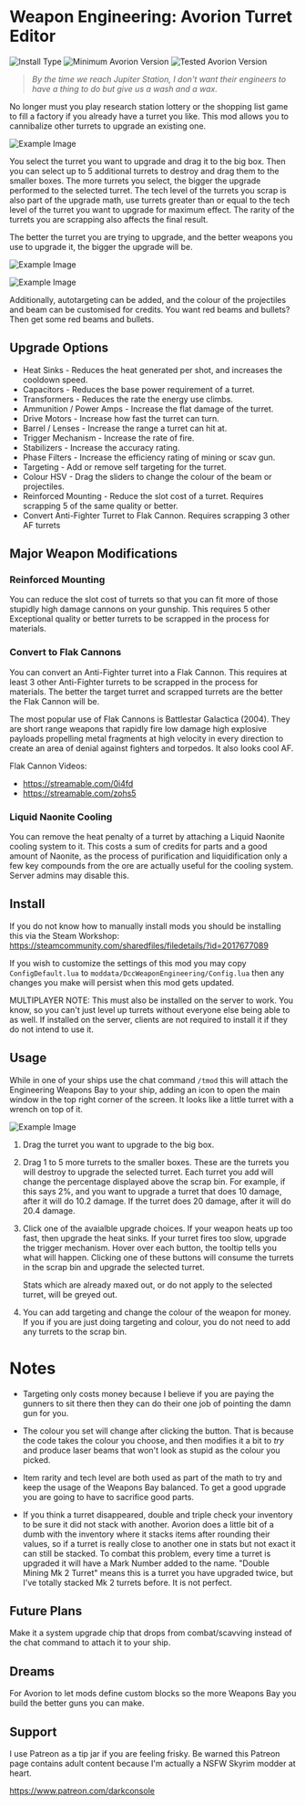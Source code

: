 # Weapon Engineering: Avorion Turret Editor

![Install Type](https://img.shields.io/badge/Install%20Type-Server%20%26%20Client-lightgrey.svg)
![Minimum Avorion Version](https://img.shields.io/badge/Avorion-0.33.2-lightgrey.svg)
![Tested Avorion Version](https://img.shields.io/badge/Last%20Tested-1.3.1-lightgrey.svg)

> *By the time we reach Jupiter Station, I don't want their engineers to have a
> thing to do but give us a wash and a wax.*

No longer must you play research station lottery or the shopping list game to
fill a factory if you already have a turret you like. This mod allows you to
cannibalize other turrets to upgrade an existing one.

![Example Image](https://i.imgur.com/W6fHVUf.png)

You select the turret you want to upgrade and drag it to the big box. Then you
can select up to 5 additional turrets to destroy and drag them to the smaller
boxes. The more turrets you select, the bigger the upgrade performed to the
selected turret. The tech level of the turrets you scrap is also part of the
upgrade math, use turrets greater than or equal to the tech level of the turret
you want to upgrade for maximum effect. The rarity of the turrets you are
scrapping also affects the final result.

The better the turret you are trying to upgrade, and the better weapons you use
to upgrade it, the bigger the upgrade will be.

![Example Image](https://i.imgur.com/dZeuIlm.png)

![Example Image](https://i.imgur.com/5pEhomq.png)

Additionally, autotargeting can be added, and the colour of the projectiles and
beam can be customised for credits. You want red beams and bullets? Then get
some red beams and bullets.



## Upgrade Options

* Heat Sinks - Reduces the heat generated per shot, and increases the cooldown
  speed.
* Capacitors - Reduces the base power requirement of a turret.
* Transformers - Reduces the rate the energy use climbs.
* Ammunition / Power Amps - Increase the flat damage of the turret.
* Drive Motors - Increase how fast the turret can turn.
* Barrel / Lenses - Increase the range a turret can hit at.
* Trigger Mechanism - Increase the rate of fire.
* Stabilizers - Increase the accuracy rating.
* Phase Filters - Increase the efficiency rating of mining or scav gun.
* Targeting - Add or remove self targeting for the turret.
* Colour HSV - Drag the sliders to change the colour of the beam or projectiles.
* Reinforced Mounting - Reduce the slot cost of a turret. Requires scrapping 5 of the same quality or better.
* Convert Anti-Fighter Turret to Flak Cannon. Requires scrapping 3 other AF turrets



## Major Weapon Modifications

### Reinforced Mounting

You can reduce the slot cost of turrets so that you can fit more of those stupidly high damage cannons on your gunship. This requires 5 other Exceptional quality or better turrets to be scrapped in the process for materials.

### Convert to Flak Cannons

You can convert an Anti-Fighter turret into a Flak Cannon. This requires at least 3 other Anti-Fighter turrets to be scrapped in the process for materials. The better the target turret and scrapped turrets are the better the Flak Cannon will be.

The most popular use of Flak Cannons is Battlestar Galactica (2004). They are short range weapons that rapidly fire low damage high explosive payloads propelling metal fragments at high velocity in every direction to create an area of denial against fighters and torpedos. It also looks cool AF.

Flak Cannon Videos:
* https://streamable.com/0i4fd
* https://streamable.com/zohs5

### Liquid Naonite Cooling

You can remove the heat penalty of a turret by attaching a Liquid Naonite cooling system to it. This costs a sum of credits for parts and a good amount of Naonite, as the process of purification and liquidification only a few key compounds from the ore are actually useful for the cooling system. Server admins may disable this.



## Install

If you do not know how to manually install mods you should be installing this via the
Steam Workshop: https://steamcommunity.com/sharedfiles/filedetails/?id=2017677089

If you wish to customize the settings of this mod you may copy `ConfigDefault.lua` to `moddata/DccWeaponEngineering/Config.lua` then any changes you make will persist when this mod gets updated.

MULTIPLAYER NOTE: This must also be installed on the server to work. You know, so you can't just
level up turrets without everyone else being able to as well. If installed on the server, clients are not required to install it if they do not intend to use it.

## Usage

While in one of your ships use the chat command `/tmod` this will attach the
Engineering Weapons Bay to your ship, adding an icon to open the main window
in the top right corner of the screen. It looks like a little turret with a
wrench on top of it.

![Example Image](https://i.imgur.com/NE8ybtU.png)

1) Drag the turret you want to upgrade to the big box.

2) Drag 1 to 5 more turrets to the smaller boxes. These are the turrets you
   will destroy to upgrade the selected turret. Each turret you add will change
   the percentage displayed above the scrap bin. For example, if this says 2%,
   and you want to upgrade a turret that does 10 damage, after it will do 10.2
   damage. If the turret does 20 damage, after it will do 20.4 damage.

3) Click one of the avaialble upgrade choices. If your weapon heats up too fast,
   then upgrade the heat sinks. If your turret fires too slow, upgrade the
   trigger mechanism. Hover over each button, the tooltip tells you what will
   happen. Clicking one of these buttons will consume the turrets in the scrap
   bin and upgrade the selected turret.

   Stats which are already maxed out, or do not apply to the selected turret,
   will be greyed out.

4) You can add targeting and change the colour of the weapon for money. If you
   if you are just doing targeting and colour, you do not need to add any
   turrets to the scrap bin.



# Notes

* Targeting only costs money because I believe if you are paying the gunners to
sit there then they can do their one job of pointing the damn gun for you.

* The colour you set will change after clicking the button. That is because the
code takes the colour you choose, and then modifies it a bit to *try* and
produce laser beams that won't look as stupid as the colour you picked.

* Item rarity and tech level are both used as part of the math to try and
keep the usage of the Weapons Bay balanced. To get a good upgrade you are going
to have to sacrifice good parts.

* If you think a turret disappeared, double and triple check your inventory
to be sure it did not stack with another. Avorion does a little bit of a dumb
with the inventory where it stacks items after rounding their values, so if
a turret is really close to another one in stats but not exact it can still be
stacked. To combat this problem, every time a turret is upgraded it will have
a Mark Number added to the name. "Double Mining Mk 2 Turret" means this is a
turret you have upgraded twice, but I've totally stacked Mk 2 turrets before. It
is not perfect.



## Future Plans

Make it a system upgrade chip that drops from combat/scavving instead of the
chat command to attach it to your ship.

## Dreams

For Avorion to let mods define custom blocks so the more Weapons Bay you build the
better guns you can make.

## Support

I use Patreon as a tip jar if you are feeling frisky. Be warned this Patreon
page contains adult content because I'm actually a NSFW Skyrim modder at heart.

https://www.patreon.com/darkconsole
